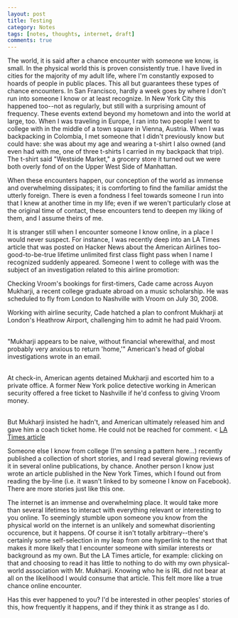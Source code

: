 ```yaml
---
layout: post
title: Testing
category: Notes
tags: [notes, thoughts, internet, draft]
comments: true
---
```

<p>
The world, it is said after a chance encounter with someone we know, is small. In the physical world this is proven consistently true. I have lived in cities for the majority of my adult life, where I'm constantly exposed to hoards of people in public places. This all but guarantees these types of chance encounters. In San Francisco, hardly a week goes by where I don't run into someone I know or at least recognize. In New York City this happened too--not as regularly, but still with a surprising amount of frequency. These events extend beyond my hometown and into the world at large, too. When I was traveling in Europe, I ran into two people I went to college with in the middle of a town square in Vienna, Austria. When I was backpacking in Colombia, I met someone that I didn't previously know but could have: she was about my age and wearing a t-shirt I also owned (and even had with me, one of three t-shirts I carried in my backpack that trip). The t-shirt said "Westside Market," a grocery store it turned out we were both overly fond of on the Upper West Side of Manhattan.</p>

<p>When these encounters happen, our conception of the world as immense and overwhelming dissipates; it is comforting to find the familiar amidst the utterly foreign. There is even a fondness I feel towards someone I run into that I knew at another time in my life; even if we weren't particularly close at the original time of contact, these encounters tend to deepen my liking of them, and I assume theirs of me.</p>

<p>
It is stranger still when I encounter someone I know online, in a place I would never suspect. For instance, I was recently deep into an LA Times article that was posted on Hacker News about the American Airlines too-good-to-be-true lifetime unlimited first class flight pass when I name I recognized suddenly appeared. Someone I went to college with was the subject of an investigation related to this airline promotion:</p>


<quote>
Checking Vroom's bookings for first-timers, Cade came across Auyon Mukharji, a recent college graduate abroad on a music scholarship. He was scheduled to fly from London to Nashville with Vroom on July 30, 2008.<br>

Working with airline security, Cade hatched a plan to confront Mukharji at London's Heathrow Airport, challenging him to admit he had paid Vroom.<br><br>

"Mukharji appears to be naive, without financial wherewithal, and most probably very anxious to return 'home,'" American's head of global investigations wrote in an email.<br><br>

At check-in, American agents detained Mukharji and escorted him to a private office. A former New York police detective working in American security offered a free ticket to Nashville if he'd confess to giving Vroom money.<br><br>

But Mukharji insisted he hadn't, and American ultimately released him and gave him a coach ticket home. He could not be reached for comment.
</quote><
<a href="http://articles.latimes.com/2012/may/05/business/la-fi-0506-golden-ticket-20120506">LA Times article</a>

<p>Someone else I know from college (I'm sensing a pattern here...) recently published a collection of short stories, and I read several glowing reviews of it in several online publications, by chance. Another person I know just wrote an article published in the New York Times, which I found out from reading the by-line (i.e. it wasn't linked to by someone I know on Facebook). There are more stories just like this one.</p>

<p>
The internet is an immense and overwhelming place. It would take more than several lifetimes to interact with everything relevant or interesting to you online. To seemingly stumble upon someone you know from the physical world on the internet is an unlikely and somewhat disorienting occurence, but it happens. Of course it isn't totally arbitrary--there's certainly some self-selection in my leap from one hyperlink to the next that makes it more likely that I encounter someone with similar interests or background as my own. But the LA Times article, for example: clicking on that and choosing to read it has little to nothing to do with my own physical-world association with Mr. Mukharji. Knowing who he is IRL did not bear at all on the likelihood I would consume that article. This felt more like a true chance online encounter.</p>

<p>Has this ever happened to you? I'd be interested in other peoples' stories of this, how frequently it happens, and if they think it as strange as I do.</p>


